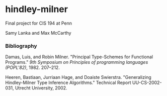 # hindley-milner
Final project for CIS 194 at Penn

Samy Lanka and Max McCarthy


### Bibliography
Damas, Luis, and Robin Milner. "Principal Type-Schemes for Functional Programs." *9th Symposium on Principles of programming languages (POPL'82)*, 1982. 207–212.

Heeren, Bastiaan, Jurriaan Hage, and Doaiste Swierstra. "Generalizing Hindley-Milner Type Inference Algorithms." Technical Report UU-CS-2002-031, Utrecht University, 2002.
